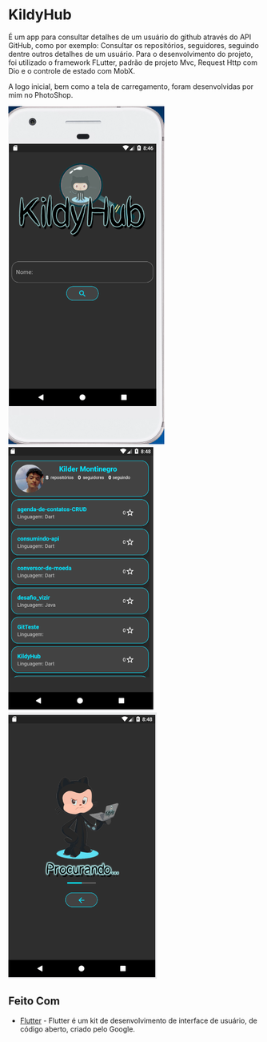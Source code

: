 # KildyHub

É um app para consultar detalhes de um usuário do github através do API GitHub, como por exemplo: Consultar  os repositórios, seguidores, seguindo dentre outros detalhes de um usuário. Para o desenvolvimento do projeto, foi utilizado o framework FLutter, padrão de projeto Mvc, Request Http com Dio e o controle de estado com MobX.

A logo inicial, bem como a tela de carregamento, foram desenvolvidas por mim no PhotoShop.


![img](https://github.com/Kilder-M/KildyHub/blob/main/assets/imagens/home.PNG)
![img](https://github.com/Kilder-M/KildyHub/blob/main/assets/imagens/lista.PNG)
![img](https://github.com/Kilder-M/KildyHub/blob/main/assets/imagens/loading.PNG)



## Feito Com

* [Flutter](https://flutter.dev/) - Flutter é um kit de desenvolvimento de interface de usuário, de código aberto, criado pelo Google.
